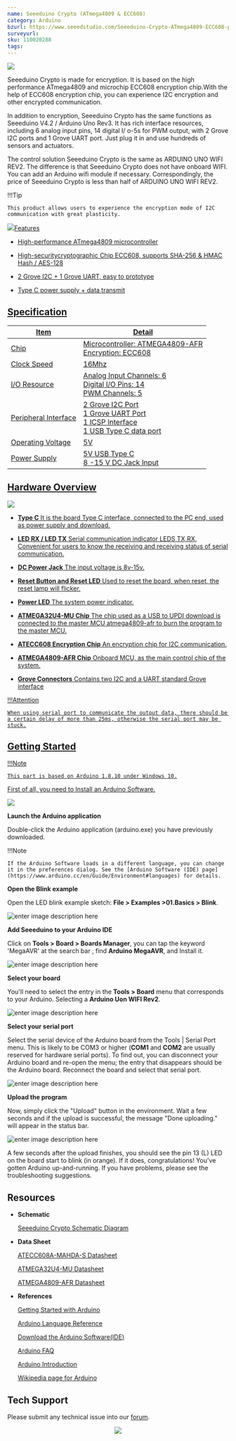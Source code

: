 ```yaml
---
name: Seeeduino Crypto (ATmega4809 & ECC608)
category: Arduino
bzurl: https://www.seeedstudio.com/Seeeduino-Crypto-ATmega4809-ECC608-p-4369.html
surveyurl: 
sku: 110020288
tags:
---
```



![](https://raw.githubusercontent.com/SeeedDocument/Seeeduino-Crypto-ATmega4809-ECC608-/master/img/Seeed-Crypto-ATmega4809-ECC608-wiki.jpg)


Seeeduino Crypto is made for encryption. It is based on the high performance ATmega4809 and microchip ECC608 encryption chip.With the help of ECC608 encryption chip, you can experience I2C encryption and other encrypted communication.


In addition to encryption, Seeeduino Crypto has the same functions as Seeeduino V4.2 / Arduino Uno Rev3. It has rich interface resources, including 6 analog input pins, 14 digital I/ o-5s for PWM output, with 2 Grove I2C ports and 1 Grove UART port. Just plug it in and use hundreds of sensors and actuators.


The control solution Seeeduino Crypto is the same as ARDUINO UNO WIFI REV2. The difference is that Seeeduino Crypto does not have onboard WIFI. You can add an Arduino wifi module if necessary. Correspondingly, the price of Seeeduino Crypto is less than half of ARDUINO UNO WIFI REV2.


!!!Tip

    This product allows users to experience the encryption mode of I2C communication with great plasticity.




<p style=":center"><a href="https://www.seeedstudio.com/Seeeduino-Crypto-ATmega4809-ECC608-p-4369.html" target="_blank"><img src="https://files.seeedstudio.com/wiki/Seeed-WiKi/docs/images/300px-Get_One_Now_Banner-ragular.png /></a></p>


## Features


 - High-performance ATmega4809 microcontroller 

 - High-securitycryptographic Chip ECC608, supports SHA-256 & HMAC Hash / AES-128

 - 2 Grove I2C + 1 Grove UART, easy to prototype

 - Type C power supply + data transmit




## Specification

|Item|Detail|
|---|---|
| Chip | Microcontroller: ATMEGA4809-AFR <br> Encryption: ECC608 |
| Clock Speed | 16Mhz |
| I/O Resource |Analog Input Channels: 6<br>Digital I/O Pins: 14<br>PWM Channels: 5|
| Peripheral Interface |2 Grove I2C Port<br>1 Grove UART Port<br>1 ICSP Interface<br>1 USB Type C data port|
| Operating Voltage | 5V|
| Power Supply |5V USB Type C<br>8 -15 V DC Jack Input|


## Hardware Overview


![](https://raw.githubusercontent.com/SeeedDocument/Seeeduino-Crypto-ATmega4809-ECC608-/master/img/Hardware-figure.jpg)



 - **Type C** It is the board Type C interface, connected to the PC end, used as power supply and download.  
 
 - **LED RX / LED TX** Serial communication indicator LEDS TX,RX, Convenient for users to know the receiving and receiving status of serial communication.  
  
 - **DC Power Jack** The input voltage is 8v-15v.

 - **Reset Button and Reset LED** Used to reset the board, when reset, the reset lamp will flicker.

 - **Power LED** The system power indicator.

 - **ATMEGA32U4-MU Chip** The chip used as a USB to UPDI download is connected to the master MCU atmega4809-afr to burn the program to the master MCU.

 - **ATECC608 Encryption Chip** An encryption chip for I2C communication.

 - **ATMEGA4809-AFR Chip** Onboard MCU, as the main control chip of the system.

 - **Grove Connectors** Contains two I2C and a UART standard Grove interface



!!!Attention

    When using serial port to communicate the output data, there should be a certain delay of more than 25ms, otherwise the serial port may be stuck.



## Getting Started


!!!Note

    This part is based on Arduino 1.8.10 under Windows 10.




First of all, you need to Install an Arduino Software.


[![](https://raw.githubusercontent.com/SeeedDocument/Seeeduino_Stalker_V3_1/master/images/Download_IDE.png)](https://www.arduino.cc/en/Main/Software)


**Launch the Arduino application**

Double-click the Arduino application (arduino.exe) you have previously downloaded.


!!!Note
 
    If the Arduino Software loads in a different language, you can change it in the preferences dialog. See the [Arduino Software (IDE) page](https://www.arduino.cc/en/Guide/Environment#languages) for details.




**Open the Blink example**

Open the LED blink example sketch: **File > Examples >01.Basics > Blink**.


![enter image description here](https://raw.githubusercontent.com/SeeedDocument/Seeeduino-Crypto-ATmega4809-ECC608-/master/img/select-blink.png)


**Add Seeeduino to your Arduino IDE**


Click on **Tools > Board > Boards Manager**, you can tap the keyword 'MegaAVR' at the search bar , find **Arduino MegaAVR**, and Install it.




![enter image description here](https://raw.githubusercontent.com/SeeedDocument/Seeeduino-Crypto-ATmega4809-ECC608-/master/img/install.png)




**Select your board**

You'll need to select the entry in the **Tools > Board** menu that corresponds to your Arduino.
Selecting a **Arduino Uon WIFI Rev2**.


![enter image description here](https://raw.githubusercontent.com/SeeedDocument/Seeeduino-Crypto-ATmega4809-ECC608-/master/img/board.png)



**Select your serial port**

Select the serial device of the Arduino board from the Tools | Serial Port menu. This is likely to be COM3 or higher (**COM1** and **COM2** are usually reserved for hardware serial ports). To find out, you can disconnect your Arduino board and re-open the menu; the entry that disappears should be the Arduino board. Reconnect the board and select that serial port.


![enter image description here](https://raw.githubusercontent.com/SeeedDocument/Seeeduino-Crypto-ATmega4809-ECC608-/master/img/port.png)


**Upload the program**


Now, simply click the "Upload" button in the environment. Wait a few seconds and if the upload is successful, the message "Done uploading." will appear in the status bar.


![enter image description here](https://files.seeedstudio.com/wiki/Seeeduino_GPRS/img/upload_image.png)


A few seconds after the upload finishes, you should see the pin 13 (L) LED on the board start to blink (in orange). If it does, congratulations! You've gotten Arduino up-and-running. If you have problems, please see the troubleshooting suggestions.



## Resources


- **Schematic**    

   [Seeeduino Crypto Schematic Diagram](https://files.seeedstudio.com/wiki/Seeeduino-Crypto-ATmega4809-ECC608-/res/Seeeduino-Crypto-(ATmega4809%26ECC608).zip)  

- **Data Sheet**

   [ATECC608A-MAHDA-S Datasheet](https://files.seeedstudio.com/wiki/Seeeduino-Crypto-ATmega4809-ECC608-/res/ATECC608A-MAHDA-S-datasheet.pdf)

   [ATMEGA32U4-MU Datasheet](https://files.seeedstudio.com/wiki/Seeeduino-Crypto-ATmega4809-ECC608-/res/ATMEGA32U4-MU-datasheet.pdf)

   [ATMEGA4809-AFR Datasheet](https://files.seeedstudio.com/wiki/Seeeduino-Crypto-ATmega4809-ECC608-/res/ATMEGA4809-AFR-datasheet.pdf)  

- **References**

   [Getting Started with Arduino](https://www.arduino.cc/en/Guide/HomePage)

   [Arduino Language Reference](https://www.arduino.cc/en/Reference/HomePage)

   [Download the Arduino Software(IDE)](https://www.arduino.cc/en/Main/Software)

   [Arduino FAQ](https://www.arduino.cc/en/Main/FAQ)

   [Arduino Introduction](https://www.arduino.cc/en/guide/introduction)

   [Wikipedia page for Arduino](https://en.wikipedia.org/wiki/Arduino)




## Tech Support


Please submit any technical issue into our [forum](http://forum.seeedstudio.com/).
<br /><p style="text-align:center"><a href="https://www.seeedstudio.com/act-4.html?utm_source=wiki&utm_medium=wikibanner&utm_campaign=newproducts" target="_blank"><img src="https://files.seeedstudio.com/wiki/Wiki_Banner/new_product.jpg" /></a></p>                                                                                                                                                                                                                                                                                                                                                                                                                